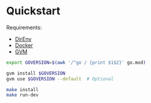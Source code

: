 # Quickstart

Requirements:

- [DirEnv](https://direnv.net/)
- [Docker](https://www.docker.com/products/docker-desktop/)
- [GVM](https://github.com/moovweb/gvm#installing)

```sh
export GOVERSION=$(awk '/^go / {print $1$2}' go.mod)

gvm install $GOVERSION
gvm use $GOVERSION --default  # Optional

make install
make run-dev
```

